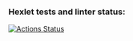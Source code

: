 ### Hexlet tests and linter status:
[![Actions Status](https://github.com/Irina118/qa-engineer-project-84/actions/workflows/hexlet-check.yml/badge.svg)](https://github.com/Irina118/qa-engineer-project-84/actions)